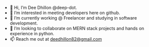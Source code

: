 - 👋 Hi, I’m Dee Dhillon @deep-dot.
- 👀 I’m interested in meeting developers here on github.
- 🌱 I’m currently working @ Freelancer and studying in software development.
- 💞️ I’m looking to collaborate on MERN stack projects and hands on experience in python.
- 📫 Reach me out at deedhillon82@gmail.com

<!---
deep-dot/deep-dot is a ✨ special ✨ repository because its `README.md` (this file) appears on your GitHub profile.
You can click the Preview link to take a look at your changes.
--->

